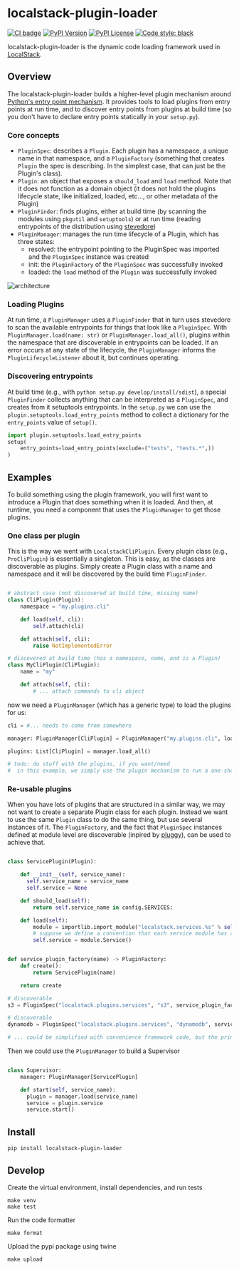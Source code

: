 localstack-plugin-loader
========================

<p>
  <a href="https://github.com/localstack/localstack-plugin-loader/actions/workflows/build.yml"><img alt="CI badge" src="https://github.com/localstack/localstack-plugin-loader/actions/workflows/build.yml/badge.svg"></img></a>
  <a href="https://pypi.org/project/localstack-plugin-loader/"><img alt="PyPI Version" src="https://img.shields.io/pypi/v/localstack-plugin-loader?color=blue"></a>
  <a href="https://img.shields.io/pypi/l/localstack-plugin-loader.svg"><img alt="PyPI License" src="https://img.shields.io/pypi/l/localstack-plugin-loader.svg"></a>
  <a href="https://github.com/psf/black"><img alt="Code style: black" src="https://img.shields.io/badge/code%20style-black-000000.svg"></a>
</p>

localstack-plugin-loader is the dynamic code loading framework used in [LocalStack](https://github.com/localstack/localstack).


Overview
--------

The localstack-plugin-loader builds a higher-level plugin mechanism around [Python's entry point mechanism](https://packaging.python.org/specifications/entry-points/).
It provides tools to load plugins from entry points at run time, and to discover entry points from plugins at build time (so you don't have to declare entry points statically in your `setup.py`).

### Core concepts

* `PluginSpec`: describes a `Plugin`. Each plugin has a namespace, a unique name in that namespace, and a `PluginFactory` (something that creates `Plugin` the spec is describing.
  In the simplest case, that can just be the Plugin's class).
* `Plugin`: an object that exposes a `should_load` and `load` method.
  Note that it does not function as a domain object (it does not hold the plugins lifecycle state, like initialized, loaded, etc..., or other metadata of the Plugin)
* `PluginFinder`: finds plugins, either at build time (by scanning the modules using `pkgutil` and `setuptools`) or at run time (reading entrypoints of the distribution using [stevedore](https://docs.openstack.org/stevedore/latest/))
* `PluginManager`: manages the run time lifecycle of a Plugin, which has three states:
  * resolved: the entrypoint pointing to the PluginSpec was imported and the `PluginSpec` instance was created
  * init: the `PluginFactory` of the `PluginSpec` was successfully invoked
  * loaded: the `load` method of the `Plugin` was successfully invoked

![architecture](https://raw.githubusercontent.com/localstack/localstack-plugin-loader/main/docs/localstack-plugin-loader-architecture.png)

### Loading Plugins

At run time, a `PluginManager` uses a `PluginFinder` that in turn uses stevedore to scan the available entrypoints for things that look like a `PluginSpec`.
With `PluginManager.load(name: str)` or `PluginManager.load_all()`, plugins within the namespace that are discoverable in entrypoints can be loaded.
If an error occurs at any state of the lifecycle, the `PluginManager` informs the `PluginLifecycleListener` about it, but continues operating.

### Discovering entrypoints

At build time (e.g., with `python setup.py develop/install/sdist`), a special `PluginFinder` collects anything that can be interpreted as a `PluginSpec`, and creates from it setuptools entrypoints.
In the `setup.py` we can use the `plugin.setuptools.load_entry_points` method to collect a dictionary for the `entry_points` value of `setup()`.

```python
import plugin.setuptools.load_entry_points
setup(
    entry_points=load_entry_points(exclude=("tests", "tests.*",))
)
```

Examples
--------

To build something using the plugin framework, you will first want to introduce a Plugin that does something when it is loaded.
And then, at runtime, you need a component that uses the `PluginManager` to get those plugins.

### One class per plugin

This is the way we went with `LocalstackCliPlugin`. Every plugin class (e.g., `ProCliPlugin`) is essentially a singleton.
This is easy, as the classes are discoverable as plugins.
Simply create a Plugin class with a name and namespace and it will be discovered by the build time `PluginFinder`.

```python

# abstract case (not discovered at build time, missing name)
class CliPlugin(Plugin):
    namespace = "my.plugins.cli"

    def load(self, cli):
        self.attach(cli)

    def attach(self, cli):
        raise NotImplementedError

# discovered at build time (has a namespace, name, and is a Plugin)
class MyCliPlugin(CliPlugin):
    name = "my"

    def attach(self, cli):
        # ... attach commands to cli object

```

now we need a `PluginManager` (which has a generic type) to load the plugins for us:

```python
cli = #... needs to come from somewhere

manager: PluginManager[CliPlugin] = PluginManager("my.plugins.cli", load_args=(cli,))

plugins: List[CliPlugin] = manager.load_all()

# todo: do stuff with the plugins, if you want/need
#  in this example, we simply use the plugin mechanism to run a one-shot function (attach) on a load argument

```

### Re-usable plugins

When you have lots of plugins that are structured in a similar way, we may not want to create a separate Plugin class for each plugin.
Instead we want to use the same `Plugin` class to do the same thing, but use several instances of it.
The `PluginFactory`, and the fact that `PluginSpec` instances defined at module level are discoverable (inpired by [pluggy](https://github.com/pytest-dev/pluggy)), can be used to achieve that.


```python

class ServicePlugin(Plugin):

    def __init__(self, service_name):
      self.service_name = service_name
      self.service = None

    def should_load(self):
        return self.service_name in config.SERVICES:

    def load(self):
        module = importlib.import_module("localstack.services.%s" % self.service_name)
        # suppose we define a convention that each service module has a Service class, like moto's `Backend`
        self.service = module.Service()


def service_plugin_factory(name) -> PluginFactory:
    def create():
        return ServicePlugin(name)

    return create

# discoverable
s3 = PluginSpec("localstack.plugins.services", "s3", service_plugin_factory("s3"))

# discoverable
dynamodb = PluginSpec("localstack.plugins.services", "dynamodb", service_plugin_factory("dynamodb"))

# ... could be simplified with convenience framework code, but the principle will stay the same

```

Then we could use the `PluginManager` to build a Supervisor

```python

class Supervisor:
    manager: PluginManager[ServicePlugin]

    def start(self, service_name):
      plugin = manager.load(service_name)
      service = plugin.service
      service.start()

```

Install
-------

    pip install localstack-plugin-loader

Develop
-------

Create the virtual environment, install dependencies, and run tests

    make venv
    make test

Run the code formatter

    make format

Upload the pypi package using twine

    make upload
